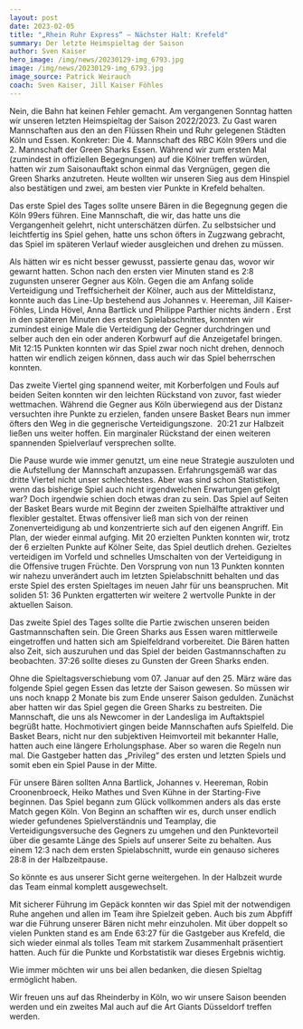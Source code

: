 ```yaml
---
layout: post
date: 2023-02-05
title: "„Rhein Ruhr Express“ – Nächster Halt: Krefeld"
summary: Der letzte Heimspieltag der Saison
author: Sven Kaiser
hero_image: /img/news/20230129-img_6793.jpg
image: /img/news/20230129-img_6793.jpg
image_source: Patrick Weirauch
coach: Sven Kaiser, Jill Kaiser Föhles
---
```

Nein, die Bahn hat keinen Fehler gemacht. Am vergangenen Sonntag hatten wir unseren letzten Heimspieltag der Saison 2022/2023. Zu Gast waren Mannschaften aus den an den Flüssen Rhein und Ruhr gelegenen Städten Köln und Essen. Konkreter: Die 4. Mannschaft des RBC Köln 99ers und die 2. Mannschaft der Green Sharks Essen. Während wir zum ersten Mal (zumindest in offiziellen Begegnungen) auf die Kölner treffen würden, hatten wir zum Saisonauftakt schon einmal das Vergnügen, gegen die Green Sharks anzutreten. Heute wollten wir unseren Sieg aus dem Hinspiel also bestätigen und zwei, am besten vier Punkte in Krefeld behalten.

Das erste Spiel des Tages sollte unsere Bären in die Begegnung gegen die Köln 99ers führen. Eine Mannschaft, die wir, das hatte uns die Vergangenheit gelehrt, nicht unterschätzen dürfen. Zu selbstsicher und leichtfertig ins Spiel gehen, hatte uns schon öfters in Zugzwang gebracht, das Spiel im späteren Verlauf wieder ausgleichen und drehen zu müssen.

Als hätten wir es nicht besser gewusst, passierte genau das, wovor wir gewarnt hatten. Schon nach den ersten vier Minuten stand es 2:8 zugunsten unserer Gegner aus Köln. Gegen die am Anfang solide Verteidigung und Treffsicherheit der Kölner, auch aus der Mitteldistanz, konnte auch das Line-Up bestehend aus Johannes v. Heereman, Jill Kaiser-Föhles, Linda Hövel, Anna Bartlick und Philippe Parthier nichts ändern . Erst in den späteren Minuten des ersten Spielabschnittes, konnten wir zumindest einige Male die Verteidigung der Gegner durchdringen und selber auch den ein oder anderen Korbwurf auf die Anzeigetafel bringen. Mit 12:15 Punkten konnten wir das Spiel zwar noch nicht drehen, dennoch hatten wir endlich zeigen können, dass auch wir das Spiel beherrschen konnten.

Das zweite Viertel ging spannend weiter, mit Korberfolgen und Fouls auf beiden Seiten konnten wir den leichten Rückstand von zuvor, fast wieder wettmachen. Während die Gegner aus Köln überwiegend aus der Distanz versuchten ihre Punkte zu erzielen, fanden unsere Basket Bears nun immer öfters den Weg in die gegnerische Verteidigungszone.  20:21 zur Halbzeit ließen uns weiter hoffen. Ein marginaler Rückstand der einen weiteren spannenden Spielverlauf versprechen sollte.

Die Pause wurde wie immer genutzt, um eine neue Strategie auszuloten und die Aufstellung der Mannschaft anzupassen. Erfahrungsgemäß war das dritte Viertel nicht unser schlechtestes. Aber was sind schon Statistiken, wenn das bisherige Spiel auch nicht irgendwelchen Erwartungen gefolgt war? Doch irgendwie schien doch etwas dran zu sein. Das Spiel auf Seiten der Basket Bears wurde mit Beginn der zweiten Spielhälfte attraktiver und flexibler gestaltet. Etwas offensiver ließ man sich von der reinen Zonenverteidigung ab und konzentrierte sich auf den eigenen Angriff. Ein Plan, der wieder einmal aufging. Mit 20 erzielten Punkten konnten wir, trotz der 6 erzielten Punkte auf Kölner Seite, das Spiel deutlich drehen. Gezieltes verteidigen im Vorfeld und schnelles Umschalten von der Verteidigung in die Offensive trugen Früchte. Den Vorsprung von nun 13 Punkten konnten wir nahezu unverändert auch im letzten Spielabschnitt behalten und das erste Spiel des ersten Spieltages im neuen Jahr für uns beanspruchen. Mit soliden 51: 36 Punkten ergatterten wir weitere 2 wertvolle Punkte in der aktuellen Saison.



Das zweite Spiel des Tages sollte die Partie zwischen unseren beiden Gastmannschaften sein. Die Green Sharks aus Essen waren mittlerweile eingetroffen und hatten sich am Spielfeldrand vorbereitet. Die Bären hatten also Zeit, sich auszuruhen und das Spiel der beiden Gastmannschaften zu beobachten. 37:26 sollte dieses zu Gunsten der Green Sharks enden.



Ohne die Spieltagsverschiebung vom 07. Januar auf den 25. März wäre das folgende Spiel gegen Essen das letzte der Saison gewesen. So müssen wir uns noch knapp 2 Monate bis zum Ende unserer Saison gedulden. Zunächst aber hatten wir das Spiel gegen die Green Sharks zu bestreiten. Die Mannschaft, die uns als Newcomer in der Landesliga im Auftaktspiel begrüßt hatte. Hochmotiviert gingen beide Mannschaften aufs Spielfeld. Die Basket Bears, nicht nur den subjektiven Heimvorteil mit bekannter Halle, hatten auch eine längere Erholungsphase. Aber so waren die Regeln nun mal. Die Gastgeber hatten das „Privileg“ des ersten und letzten Spiels und somit eben ein Spiel Pause in der Mitte.



Für unsere Bären sollten Anna Bartlick, Johannes v. Heereman, Robin Croonenbroeck, Heiko Mathes und Sven Kühne in der Starting-Five beginnen. Das Spiel begann zum Glück vollkommen anders als das erste Match gegen Köln. Von Beginn an schafften wir es, durch unser endlich wieder gefundenes Spielverständnis und Teamplay, die Verteidigungsversuche des Gegners zu umgehen und den Punktevorteil über die gesamte Länge des Spiels auf unserer Seite zu behalten. Aus einem 12:3 nach dem ersten Spielabschnitt, wurde ein genauso sicheres 28:8 in der Halbzeitpause. 

So könnte es aus unserer Sicht gerne weitergehen. In der Halbzeit wurde das Team einmal komplett ausgewechselt. 

Mit sicherer Führung im Gepäck konnten wir das Spiel mit der notwendigen Ruhe angehen und allen im Team ihre Spielzeit geben. Auch bis zum Abpfiff war die Führung unserer Bären nicht mehr einzuholen. Mit über doppelt so vielen Punkten stand es am Ende 63:27 für die Gastgeber aus Krefeld, die sich wieder einmal als tolles Team mit starkem Zusammenhalt präsentiert hatten. Auch für die Punkte und Korbstatistik war dieses Ergebnis wichtig.



Wie immer möchten wir uns bei allen bedanken, die diesen Spieltag ermöglicht haben. 

Wir freuen uns auf das Rheinderby in Köln, wo wir unsere Saison beenden werden und ein zweites Mal auch auf die Art Giants Düsseldorf treffen werden.